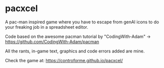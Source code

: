# pacxcel

A pac-man inspired game where you have to escape from genAI icons to do your freaking job in a spreadsheet editor.

Code based on the awesome pacman tutorial by "CodingWith-Adam" -> https://github.com/CodingWith-Adam/pacman

All the rants, in-game text, graphics and code errors added are mine.

Check the game at: https://controforme.github.io/pacxcel/
